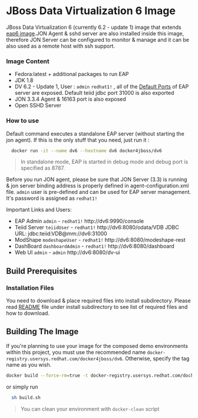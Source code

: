 JBoss Data Virtualization 6 Image
=======

JBoss Data Virtualization 6 (currently 6.2 - update 1) image that extends [eap6 image](../image-eap6/README.md).JON Agent & sshd server are also installed inside this image, therefore JON Server can be configured to monitor & manage and it can be also used as a remote host with ssh support.

### Image Content

- Fedora:latest + additional packages to run EAP
- JDK 1.8  
- DV 6.2 - Update 1, User :  ```admin``` ```redhat1!``` , all of the [Default Ports](https://access.redhat.com/documentation/en-US/JBoss_Enterprise_Application_Platform/6.1/html/Security_Guide/Network_Ports_Used_By_JBoss_Enterprise_Application_Platform_62.html)  of EAP server are exposed. Default teiid jdbc port 31000 is also exported
- JON 3.3.4 Agent & 16163 port is also exposed
- Open SSHD Server

### How to use

Default command executes a standalone EAP server (without starting the jon agent). If this is the only stuff that you need, just run it :

```bash
  docker run -it --name dv6 --hostname dv6 docker4jboss/dv6
```

 > In standalone mode, EAP is started in debug mode and debug port is specified as 8787.

Before you run JON agent, please be sure that JON Server (3.3) is running & jon server binding address is properly defined in agent-configuration.xml  file. ```admin``` user is pre-defined and can be used for EAP server management. It's password is assigned as ```redhat1!```

   Important Links and Users:
- EAP Admin ```admin``` - ```redhat1!``` http://dv6:9990/console
- Teiid Server ```teiidUser``` - ```redhat1!``` http://dv6:8080/odata/VDB JDBC URL: jdbc:teiid:VDB@mm://dv6:31000
- ModShape ```modeshapeUser``` - ```redhat1!``` http://dv6:8080/modeshape-rest
- DashBoard ```dashboardAdmin``` - ```redhat1!``` http://dv6:8080/dashboard
- Web UI ```admin``` - ```admin``` http://dv6:8080/dv-ui

## Build Prerequisites

### Installation Files

You need to download & place required files into install subdirectory. Please read [README](./install/README.md) file under install subdirectory
to see list of required files and how to download.

## Building The Image

 If you're planning to use your image for the composed demo environments within this project, you must use the recommended name ```docker-registry.usersys.redhat.com/docker4jboss/dv6```. Otherwise, specify the tag name as you wish.

```bash
docker build --force-rm=true -t docker-registry.usersys.redhat.com/docker4jboss/dv6 .
```
  or simply run

```bash
  sh build.sh
```

 > You can clean your environment with ```docker-clean``` script
